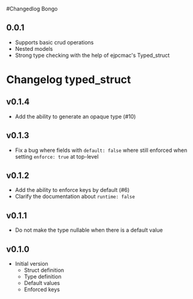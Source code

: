 #Changedlog Bongo
## 0.0.1

* Supports basic crud operations
* Nested models
* Strong type checking with the help of ejpcmac's Typed_struct 



# Changelog typed_struct

## v0.1.4

* Add the ability to generate an opaque type (#10)

## v0.1.3

* Fix a bug where fields with `default: false` where still enforced when setting
    `enforce: true` at top-level

## v0.1.2

* Add the ability to enforce keys by default (#6)
* Clarify the documentation about `runtime: false`

## v0.1.1

* Do not make the type nullable when there is a default value

## v0.1.0

* Initial version
    * Struct definition
    * Type definition
    * Default values
    * Enforced keys
